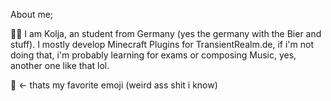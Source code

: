 About me;

👋🏻 I am Kolja, an student from Germany (yes the germany with the Bier and stuff). I mostly develop Minecraft Plugins for TransientRealm.de, if i'm not doing that, i'm probably learning for exams or composing Music,
yes, another one like that lol.

🗿 <- thats my favorite emoji (weird ass shit i know)
